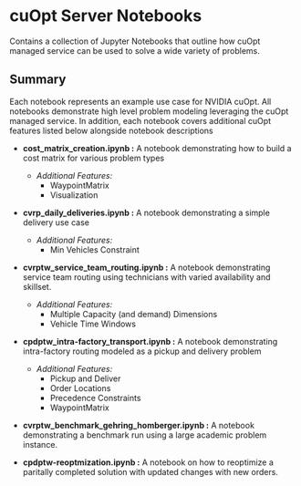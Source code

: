 # cuOpt Server Notebooks

Contains a collection of Jupyter Notebooks that outline how cuOpt managed service can be used to solve a wide variety of problems.

## Summary
Each notebook represents an example use case for NVIDIA cuOpt. All notebooks demonstrate high level problem modeling leveraging the cuOpt managed service.  In addition, each notebook covers additional cuOpt features listed below alongside notebook descriptions

- **cost_matrix_creation.ipynb :** A notebook demonstrating how to build a cost matrix for various problem types
    - *Additional Features:* 
        - WaypointMatrix
        - Visualization

- **cvrp_daily_deliveries.ipynb :** A notebook demonstrating a simple delivery use case
    - *Additional Features:*
        - Min Vehicles Constraint

- **cvrptw_service_team_routing.ipynb :** A notebook demonstrating service team routing using technicians with varied availability and skillset.
    - *Additional Features:*
        - Multiple Capacity (and demand) Dimensions
        - Vehicle Time Windows

- **cpdptw_intra-factory_transport.ipynb :** A notebook demonstrating intra-factory routing modeled as a pickup and delivery problem
    - *Additional Features:* 
        - Pickup and Deliver
        - Order Locations
        - Precedence Constraints
        - WaypointMatrix

- **cvrptw_benchmark_gehring_homberger.ipynb :** A notebook demonstrating a benchmark run using a large academic problem instance.

- **cpdptw-reoptmization.ipynb :** A notebook on how to reoptimize a paritally completed solution with updated changes with new orders. 
